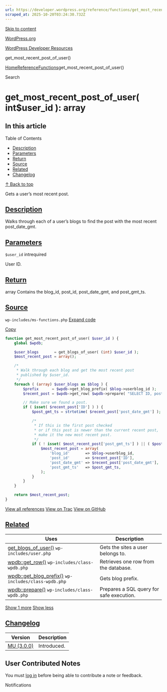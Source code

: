 ```yaml
---
url: https://developer.wordpress.org/reference/functions/get_most_recent_post_of_user
scraped_at: 2025-10-20T03:24:30.732Z
---
```


[Skip to content](https://developer.wordpress.org/reference/functions/get_most_recent_post_of_user/#wp--skip-link--target)

[WordPress.org](https://wordpress.org/)

[WordPress Developer Resources](https://developer.wordpress.org/)

get\_most\_recent\_post\_of\_user()


[Home](https://developer.wordpress.org/)[Reference](https://developer.wordpress.org/reference/)[Functions](https://developer.wordpress.org/reference/functions/)get\_most\_recent\_post\_of\_user()

Search

# get\_most\_recent\_post\_of\_user( int$user\_id ): array

## In this article

Table of Contents

- [Description](https://developer.wordpress.org/reference/functions/get_most_recent_post_of_user/#description)
- [Parameters](https://developer.wordpress.org/reference/functions/get_most_recent_post_of_user/#parameters)
- [Return](https://developer.wordpress.org/reference/functions/get_most_recent_post_of_user/#return)
- [Source](https://developer.wordpress.org/reference/functions/get_most_recent_post_of_user/#source)
- [Related](https://developer.wordpress.org/reference/functions/get_most_recent_post_of_user/#related)
- [Changelog](https://developer.wordpress.org/reference/functions/get_most_recent_post_of_user/#changelog)

[↑ Back to top](https://developer.wordpress.org/reference/functions/get_most_recent_post_of_user/#wp--skip-link--target)

Gets a user’s most recent post.

## [Description](https://developer.wordpress.org/reference/functions/get_most_recent_post_of_user/\#description)

Walks through each of a user’s blogs to find the post with the most recent post\_date\_gmt.

## [Parameters](https://developer.wordpress.org/reference/functions/get_most_recent_post_of_user/\#parameters)

`$user_id` intrequired

User ID.

## [Return](https://developer.wordpress.org/reference/functions/get_most_recent_post_of_user/\#return)

array Contains the blog\_id, post\_id, post\_date\_gmt, and post\_gmt\_ts.

## [Source](https://developer.wordpress.org/reference/functions/get_most_recent_post_of_user/\#source)

`wp-includes/ms-functions.php`
[Expand code](https://developer.wordpress.org/reference/functions/get_most_recent_post_of_user/#)

[Copy](https://developer.wordpress.org/reference/functions/get_most_recent_post_of_user/#)

```php
function get_most_recent_post_of_user( $user_id ) {
	global $wpdb;

	$user_blogs       = get_blogs_of_user( (int) $user_id );
	$most_recent_post = array();

	/*
	 * Walk through each blog and get the most recent post
	 * published by $user_id.
	 */
	foreach ( (array) $user_blogs as $blog ) {
		$prefix      = $wpdb->get_blog_prefix( $blog->userblog_id );
		$recent_post = $wpdb->get_row( $wpdb->prepare( "SELECT ID, post_date_gmt FROM {$prefix}posts WHERE post_author = %d AND post_type = 'post' AND post_status = 'publish' ORDER BY post_date_gmt DESC LIMIT 1", $user_id ), ARRAY_A );

		// Make sure we found a post.
		if ( isset( $recent_post['ID'] ) ) {
			$post_gmt_ts = strtotime( $recent_post['post_date_gmt'] );

			/*
			 * If this is the first post checked
			 * or if this post is newer than the current recent post,
			 * make it the new most recent post.
			 */
			if ( ! isset( $most_recent_post['post_gmt_ts'] ) || ( $post_gmt_ts > $most_recent_post['post_gmt_ts'] ) ) {
				$most_recent_post = array(
					'blog_id'       => $blog->userblog_id,
					'post_id'       => $recent_post['ID'],
					'post_date_gmt' => $recent_post['post_date_gmt'],
					'post_gmt_ts'   => $post_gmt_ts,
				);
			}
		}
	}

	return $most_recent_post;
}

```

[View all references](https://developer.wordpress.org/reference/files/wp-includes/ms-functions.php/) [View on Trac](https://core.trac.wordpress.org/browser/tags/6.8.3/src/wp-includes/ms-functions.php#L1992) [View on GitHub](https://github.com/WordPress/wordpress-develop/blob/6.8.3/src/wp-includes/ms-functions.php#L1992-L2027)

## [Related](https://developer.wordpress.org/reference/functions/get_most_recent_post_of_user/\#related)

| Uses | Description |
| --- | --- |
| [get\_blogs\_of\_user()](https://developer.wordpress.org/reference/functions/get_blogs_of_user/) `wp-includes/user.php` | Gets the sites a user belongs to. |
| [wpdb::get\_row()](https://developer.wordpress.org/reference/classes/wpdb/get_row/) `wp-includes/class-wpdb.php` | Retrieves one row from the database. |
| [wpdb::get\_blog\_prefix()](https://developer.wordpress.org/reference/classes/wpdb/get_blog_prefix/) `wp-includes/class-wpdb.php` | Gets blog prefix. |
| [wpdb::prepare()](https://developer.wordpress.org/reference/classes/wpdb/prepare/) `wp-includes/class-wpdb.php` | Prepares a SQL query for safe execution. |

[Show 1 more](https://developer.wordpress.org/reference/functions/get_most_recent_post_of_user/#) [Show less](https://developer.wordpress.org/reference/functions/get_most_recent_post_of_user/#)

## [Changelog](https://developer.wordpress.org/reference/functions/get_most_recent_post_of_user/\#changelog)

| Version | Description |
| --- | --- |
| [MU (3.0.0)](https://developer.wordpress.org/reference/since/mu.3.0.0/) | Introduced. |

## User Contributed Notes

You must [log in](https://login.wordpress.org/?redirect_to=https%3A%2F%2Fdeveloper.wordpress.org%2Freference%2Ffunctions%2Fget_most_recent_post_of_user%2F) before being able to contribute a note or feedback.

Notifications